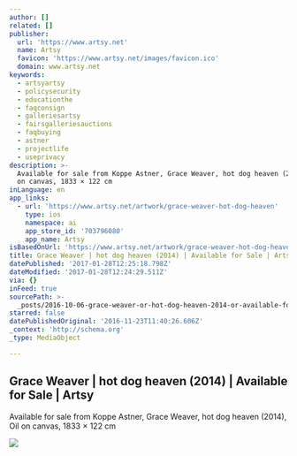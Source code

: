 ```yaml
---
author: []
related: []
publisher:
  url: 'https://www.artsy.net'
  name: Artsy
  favicon: 'https://www.artsy.net/images/favicon.ico'
  domain: www.artsy.net
keywords:
  - artsyartsy
  - policysecurity
  - educationthe
  - faqconsign
  - galleriesartsy
  - fairsgalleriesauctions
  - faqbuying
  - astner
  - projectlife
  - useprivacy
description: >-
  Available for sale from Koppe Astner, Grace Weaver, hot dog heaven (2014), Oil
  on canvas, 1833 × 122 cm
inLanguage: en
app_links:
  - url: 'https://www.artsy.net/artwork/grace-weaver-hot-dog-heaven'
    type: ios
    namespace: ai
    app_store_id: '703796080'
    app_name: Artsy
isBasedOnUrl: 'https://www.artsy.net/artwork/grace-weaver-hot-dog-heaven'
title: Grace Weaver | hot dog heaven (2014) | Available for Sale | Artsy
datePublished: '2017-01-28T12:25:18.798Z'
dateModified: '2017-01-28T12:24:29.511Z'
via: {}
inFeed: true
sourcePath: >-
  _posts/2016-10-06-grace-weaver-or-hot-dog-heaven-2014-or-available-for-sale-or.md
starred: false
datePublishedOriginal: '2016-11-23T11:40:26.606Z'
_context: 'http://schema.org'
_type: MediaObject

---
```

<article style=""><h1>Grace Weaver | hot dog heaven (2014) | Available for Sale | Artsy</h1><p>Available for sale from Koppe Astner, Grace Weaver, hot dog heaven (2014), Oil on canvas, 1833 × 122 cm</p><img src="https://d7hftxdivxxvm.cloudfront.net/?resize_to=fit&amp;width=440&amp;height=640&amp;quality=95&amp;src=https%3A%2F%2Fd32dm0rphc51dk.cloudfront.net%2FvZEfNXthsccC-wqyE7qLWA%2Flarge.jpg" /></article>